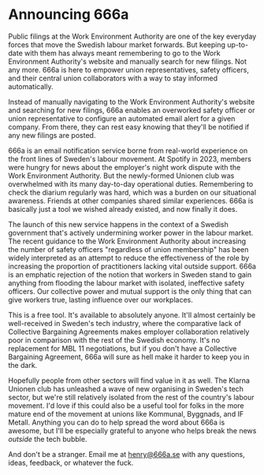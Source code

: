 # Announcing 666a

Public filings at the Work Environment Authority are one of the key everyday forces that move the Swedish labour market forwards.
But keeping up-to-date with them has always meant remembering to go to the Work Environment Authority's website and manually search for new filings. 
Not any more.
666a is here to empower union representatives, safety officers, and their central union collaborators with a way to stay informed automatically.

Instead of manually navigating to the Work Environment Authority's website and searching for new filings, 666a enables an overworked safety officer or union representative to configure an automated email alert for a given company.
From there, they can rest easy knowing that they'll be notified if any new filings are posted.

666a is an email notification service borne from real-world experience on the front lines of Sweden's labour movement.
At Spotify in 2023, members were hungry for news about the employer's night work dispute with the Work Environment Authority.
But the newly-formed Unionen club was overwhelmed with its many day-to-day operational duties.
Remembering to check the diarium regularly was hard, which was a burden on our situational awareness.
Friends at other companies shared similar experiences.
666a is basically just a tool we wished already existed, and now finally it does.

The launch of this new service happens in the context of a Swedish government that's actively undermining worker power in the labour market.
The recent guidance to the Work Environment Authority about increasing the number of safety officers "regardless of union membership" has been widely interpreted as an attempt to reduce the effectiveness of the role by increasing the proportion of practitioners lacking vital outside support.
666a is an emphatic rejection of the notion that workers in Sweden stand to gain anything from flooding the labour market with isolated, ineffective safety officers.
Our collective power and mutual support is the only thing that can give workers true, lasting influence over our workplaces.

This is a free tool.
It's available to absolutely anyone.
It'll almost certainly be well-received in Sweden's tech industry, where the comparative lack of Collective Bargaining Agreements makes employer collaboration relatively poor in comparison with the rest of the Swedish economy.
It's no replacement for MBL 11 negotiations, but if you don't have a Collective Bargaining Agreement, 666a will sure as hell make it harder to keep you in the dark.

Hopefully people from other sectors will find value in it as well.
The Klarna Unionen club has unleashed a wave of new organising in Sweden's tech sector, but we're still relatively isolated from the rest of the country's labour movement.
I'd love if this could also be a useful tool for folks in the more mature end of the movement at unions like Kommunal, Byggnads, and IF Metall.
Anything you can do to help spread the word about 666a is awesome, but I'll be especially grateful to anyone who helps break the news _outside_ the tech bubble.

And don't be a stranger.
Email me at [henry@666a.se](mailto:henry@666a.se) with any questions, ideas, feedback, or whatever the fuck.
